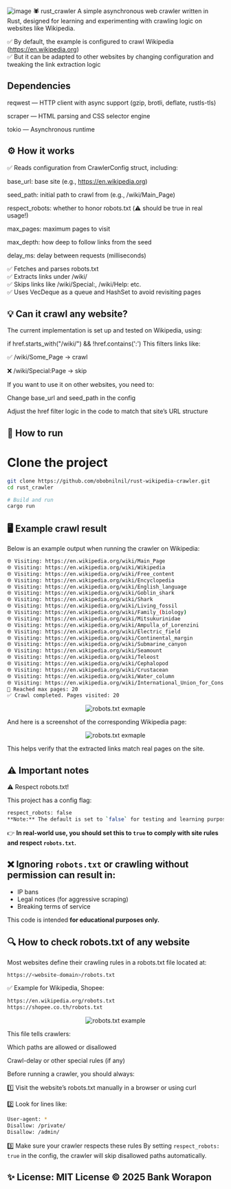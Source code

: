![image](https://github.com/user-attachments/assets/08a14fd6-d630-477c-8c45-3a6590f7ef07)
🕷️ rust_crawler
A simple asynchronous web crawler written in Rust, designed for learning and experimenting with crawling logic on websites like Wikipedia.

✅ By default, the example is configured to crawl Wikipedia (https://en.wikipedia.org)<br>
✅ But it can be adapted to other websites by changing configuration and tweaking the link extraction logic

## Dependencies<br>
reqwest — HTTP client with async support (gzip, brotli, deflate, rustls-tls)

scraper — HTML parsing and CSS selector engine

tokio — Asynchronous runtime

## ⚙️ How it works
✅ Reads configuration from CrawlerConfig struct, including:

base_url: base site (e.g., https://en.wikipedia.org)

seed_path: initial path to crawl from (e.g., /wiki/Main_Page)

respect_robots: whether to honor robots.txt (⚠️ should be true in real usage!)

max_pages: maximum pages to visit

max_depth: how deep to follow links from the seed

delay_ms: delay between requests (milliseconds)

✅ Fetches and parses robots.txt<br>
✅ Extracts links under /wiki/<br>
✅ Skips links like /wiki/Special:, /wiki/Help: etc.<br>
✅ Uses VecDeque as a queue and HashSet to avoid revisiting pages<br>

## 💡 Can it crawl any website?
The current implementation is set up and tested on Wikipedia, using:

if href.starts_with("/wiki/") && !href.contains(':')
This filters links like:

✅ /wiki/Some_Page → crawl

❌ /wiki/Special:Page → skip

If you want to use it on other websites, you need to:

Change base_url and seed_path in the config

Adjust the href filter logic in the code to match that site’s URL structure

## 🚀 How to run
# Clone the project
```bash
git clone https://github.com/obobnilnil/rust-wikipedia-crawler.git
cd rust_crawler

# Build and run
cargo run
```
## 🖥️ Example crawl result
Below is an example output when running the crawler on Wikipedia:
```bash
🌐 Visiting: https://en.wikipedia.org/wiki/Main_Page
🌐 Visiting: https://en.wikipedia.org/wiki/Wikipedia
🌐 Visiting: https://en.wikipedia.org/wiki/Free_content
🌐 Visiting: https://en.wikipedia.org/wiki/Encyclopedia
🌐 Visiting: https://en.wikipedia.org/wiki/English_language
🌐 Visiting: https://en.wikipedia.org/wiki/Goblin_shark
🌐 Visiting: https://en.wikipedia.org/wiki/Shark
🌐 Visiting: https://en.wikipedia.org/wiki/Living_fossil
🌐 Visiting: https://en.wikipedia.org/wiki/Family_(biology)
🌐 Visiting: https://en.wikipedia.org/wiki/Mitsukurinidae
🌐 Visiting: https://en.wikipedia.org/wiki/Ampulla_of_Lorenzini
🌐 Visiting: https://en.wikipedia.org/wiki/Electric_field
🌐 Visiting: https://en.wikipedia.org/wiki/Continental_margin
🌐 Visiting: https://en.wikipedia.org/wiki/Submarine_canyon
🌐 Visiting: https://en.wikipedia.org/wiki/Seamount
🌐 Visiting: https://en.wikipedia.org/wiki/Teleost
🌐 Visiting: https://en.wikipedia.org/wiki/Cephalopod
🌐 Visiting: https://en.wikipedia.org/wiki/Crustacean
🌐 Visiting: https://en.wikipedia.org/wiki/Water_column
🌐 Visiting: https://en.wikipedia.org/wiki/International_Union_for_Conservation_of_Nature
🛑 Reached max pages: 20
✅ Crawl completed. Pages visited: 20
```
<p align="center">
  <img src="https://github.com/user-attachments/assets/2a6eedc8-10c2-48fe-8994-01fb1d4099ef" alt="robots.txt exmaple" />
</p>

And here is a screenshot of the corresponding Wikipedia page:
<p align="center">
  <img src="https://github.com/user-attachments/assets/5574e671-6fbf-461f-a2a9-f293e8347917" alt="robots.txt exmaple" />
</p>
This helps verify that the extracted links match real pages on the site.


## ⚠️ Important notes
⚠️ Respect robots.txt!

This project has a config flag:
```bash
respect_robots: false
**Note:** The default is set to `false` for testing and learning purposes.
```

👉 **In real-world use, you should set this to `true` to comply with site rules and respect `robots.txt`.**

## ❌ Ignoring `robots.txt` or crawling without permission can result in:

- IP bans
- Legal notices (for aggressive scraping)
- Breaking terms of service

This code is intended **for educational purposes only.**

## 🔍 How to check robots.txt of any website
Most websites define their crawling rules in a robots.txt file located at:
```bash
https://<website-domain>/robots.txt
```
✅ Example for Wikipedia, Shopee:
```bash
https://en.wikipedia.org/robots.txt
https://shopee.co.th/robots.txt
```
<p align="center">
  <img src="https://github.com/user-attachments/assets/6ee813c2-ac84-4016-8f4c-2a77bfe969c6" alt="robots.txt example" />
</p>
This file tells crawlers:

Which paths are allowed or disallowed

Crawl-delay or other special rules (if any)

Before running a crawler, you should always:

1️⃣ Visit the website’s robots.txt manually in a browser or using curl

2️⃣ Look for lines like:
```bash
User-agent: *
Disallow: /private/
Disallow: /admin/
```
3️⃣ Make sure your crawler respects these rules
By setting `respect_robots: true` in the config, the crawler will skip disallowed paths automatically.

## ✨ License: MIT License © 2025 Bank Worapon



